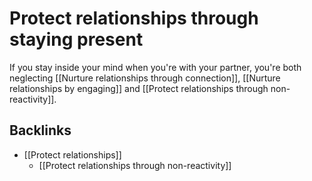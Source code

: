 # Protect relationships through staying present
If you stay inside your mind when you're with your partner, you're both neglecting [[Nurture relationships through connection]], [[Nurture relationships by engaging]] and [[Protect relationships through non-reactivity]].

## Backlinks
* [[Protect relationships]]
	* [[Protect relationships through non-reactivity]]

<!-- #Life -->

<!-- {BearID:A6B0F777-6C1E-4533-B53D-DD881FB4154B-15756-000013043830F34E} -->
